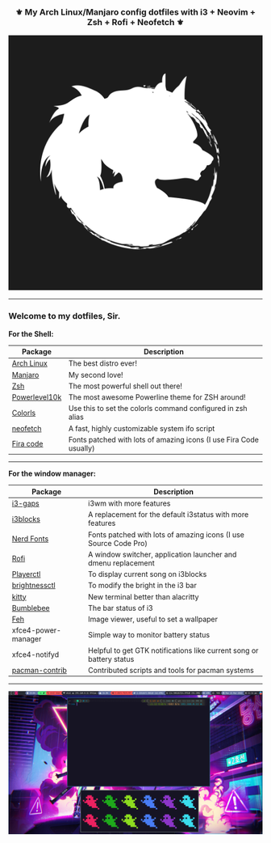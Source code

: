 <div align="center">

### ⚜️ ️My Arch Linux/Manjaro config dotfiles with i3 + Neovim + Zsh + Rofi + Neofetch ⚜️
![Desktop](.images/ZeroSeventty.png)
</div>

------
### Welcome to my dotfiles, Sir.

**For the Shell:**

| Package                                                  | Description                                                      |
|----------------------------------------------------------|------------------------------------------------------------------|
| [Arch Linux](https://www.archlinux.org/)                 | The best distro ever!                                            |
| [Manjaro](https://manjaro.org/)                          | My second love!                                                  |
| [Zsh](https://github.com/zsh-users/zsh)                  | The most powerful shell out there!                               |
| [Powerlevel10k](https://github.com/romkatv/powerlevel10k)| The most awesome Powerline theme for ZSH around!                 |
| [Colorls](https://github.com/athityakumar/colorls#installation)| Use this to set the colorls command configured in zsh alias|
| [neofetch](https://github.com/dylanaraps/neofetch)       | A fast, highly customizable system ifo script                    |
| [Fira code](https://github.com/tonsky/FiraCode)    | Fonts patched with lots of amazing icons (I use Fira Code usually) |

------

**For the window manager:**

| Package                                                                   | Description                                                                       |
|---------------------------------------------------------------------------|-----------------------------------------------------------------------------------|
| [i3-gaps](https://github.com/Airblader/i3)                                | i3wm with more features                                                           |
| [i3blocks](https://github.com/vivien/i3blocks)                            | A replacement for the default i3status with more features                         |
| [Nerd Fonts](https://github.com/ryanoasis/nerd-fonts)                     | Fonts patched with lots of amazing icons (I use Source Code Pro)                  |
| [Rofi](https://github.com/DaveDavenport/rofi)                             | A window switcher, application launcher and dmenu replacement                     |
| [Playerctl](https://github.com/acrisci/playerctl)                         | To display current song on i3blocks                                               |
| [brightnessctl](https://github.com/Hummer12007/brightnessctl)             |                    To modify the bright in the i3 bar                             | 
| [kitty](https://sw.kovidgoyal.net/kitty/)                                 |                    New terminal better than alacritty  				|
| [Bumblebee](https://bumblebee-status.readthedocs.io/en/main/)             | The bar status of i3 								|
| [Feh](https://github.com/derf/feh)                                        | Image viewer, useful to set a wallpaper                                           |
| xfce4-power-manager                                                       | Simple way to monitor battery status                                              |
| xfce4-notifyd                                                             | Helpful to get GTK notifications like current song or battery status              |
| [pacman-contrib](https://www.archlinux.org/packages/?name=pacman-contrib) | Contributed scripts and tools for pacman systems                                  |

------

![screenshot](.images/ScreenShot_wallpaper.png)

